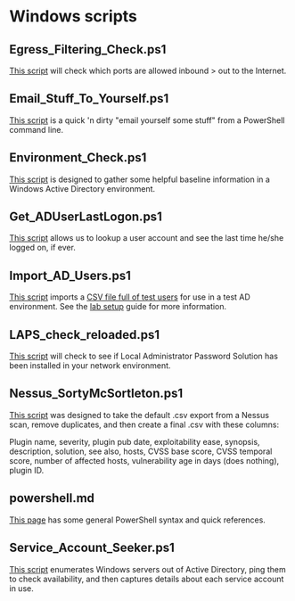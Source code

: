 # Windows scripts

Egress_Filtering_Check.ps1
-----
[This script](egress_filtering_check.ps1) will check which ports are allowed inbound > out to the Internet.

Email_Stuff_To_Yourself.ps1
-----
[This script](email_stuff_to_yourself.ps1) is a quick 'n dirty "email yourself some stuff" from a PowerShell command line.

Environment_Check.ps1
-----
[This script](environment_check.ps1) is designed to gather some helpful baseline information in a Windows Active Directory environment.

Get_ADUserLastLogon.ps1
------
[This script](get_aduserlastlogon.ps1) allows us to lookup a user account and see the last time he/she logged on, if ever.  

Import_AD_Users.ps1
-----
[This script](import_ad_users.ps1) imports a [CSV file full of test users](lusers.csv) for use in a test AD environment.  See the [lab setup](/pentesting/lab_setup/index.md) guide for more information.

LAPS_check_reloaded.ps1
-----
[This script](laps_check_reloaded.ps1) will check to see if Local Administrator Password Solution has been installed in your network environment.

Nessus_SortyMcSortleton.ps1
-----
[This script](nessus_sortymcsortleton.ps1) was designed to take the default .csv export from a Nessus scan, remove duplicates, and then create a final .csv with these columns:

Plugin name, severity, plugin pub date, exploitability ease, synopsis, description, solution, see also, hosts, CVSS base score, CVSS temporal score, number of affected hosts, vulnerability age in days (does nothing), plugin ID.

powershell.md
------
[This page](powershell.md) has some general PowerShell syntax and quick references.

Service_Account_Seeker.ps1
---------
[This script](service_account_seeker.ps1) enumerates Windows servers out of Active Directory, ping them to check availability, and then captures details about each service account in use.

